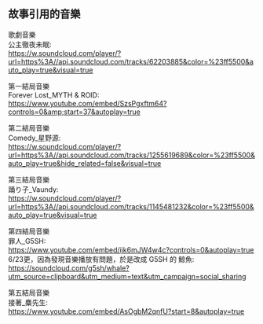 ## 故事引用的音樂

歌劇音樂<br>
公主徹夜未眠:<br>
https://w.soundcloud.com/player/?url=https%3A//api.soundcloud.com/tracks/62203885&color=%23ff5500&auto_play=true&visual=true

第一結局音樂<br>
Forever Lost_MYTH & ROID:<br>
https://www.youtube.com/embed/SzsPgxftm64?controls=0&amp;start=37&autoplay=true

第二結局音樂<br>
Comedy_星野源:<br>
https://w.soundcloud.com/player/?url=https%3A//api.soundcloud.com/tracks/1255619689&color=%23ff5500&auto_play=true&hide_related=false&visual=true

第三結局音樂<br>
踊り子_Vaundy:<br>
https://w.soundcloud.com/player/?url=https%3A//api.soundcloud.com/tracks/1145481232&color=%23ff5500&auto_play=true&visual=true

第四結局音樂<br>
罪人_G5SH:<br>
https://www.youtube.com/embed/ijk6mJW4w4c?controls=0&autoplay=true
<br>
6/23更，因為發現音樂播放有問題，於是改成 G5SH 的 鯨魚:<br>
https://soundcloud.com/g5sh/whale?utm_source=clipboard&utm_medium=text&utm_campaign=social_sharing

第五結局音樂<br>
接著_麋先生:<br>
https://www.youtube.com/embed/AsOgbM2qnfU?start=8&autoplay=true

